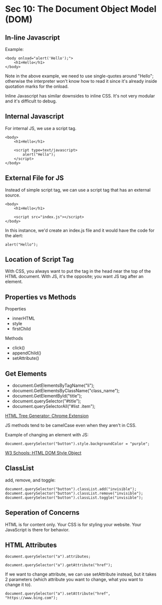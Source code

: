 # Sec 10: The Document Object Model (DOM)

## In-line Javascript

Example:

```
<body onload="alert('Hello');">
    <h1>Hello</h1>
</body>
```

Note in the above example, we need to use single-quotes around "Hello"; otherwise the interpreter won't know how to read it since it's already inside quotation marks for the onload. 

Inline Javascript has similar downsides to inline CSS. It's not very modular and it's difficult to debug. 

## Internal Javascript

For internal JS, we use a script tag. 

```
<body>
    <h1>Hello</h1>

    <script type=text/javascript>
        alert("Hello");    
    </script>
</body>
```

## External File for JS

Instead of simple script tag, we can use a script tag that has an external source. 

```
<body>
    <h1>Hello</h1>

    <script src="index.js"></script>
</body>
```

In this instance, we'd create an index.js file and it would have the code for the alert:

```
alert("Hello");
```

## Location of Script Tag

With CSS, you always want to put the tag in the head near the top of the HTML document. With JS, it's the opposite; you want JS tag after an element. 

## Properties vs Methods

Properties

* innerHTML
* style
* firstChild

Methods

* click()
* appendChild()
* setAttribute()

## Get Elements

* document.GetElementsByTagName("li");
* document.GetElementsByClassName("class_name");
* document.GetElementById("title");
* document.querySelector("#title");
* document.querySelectorAll("#list .item");

[HTML Tree Generator: Chrome Extension](https://chrome.google.com/webstore/detail/html-tree-generator/dlbbmhhaadfnbbdnjalilhdakfmiffeg?hl=en-US)

JS methods tend to be camelCase even when they aren't in CSS. 

Example of changing an element with JS:

```
document.querySelector("button").style.backgroundColor = "purple";
```

[W3 Schools: HTML DOM Style Object](https://www.w3schools.com/jsref/dom_obj_style.asp)

## ClassList

add, remove, and toggle:

```
document.querySelector("button").classList.add("invisible");
document.querySelector("button").classList.remove("invisible");
document.querySelector("button").classList.toggle("invisible");
```

## Seperation of Concerns

HTML is for content only. Your CSS is for styling your website. Your JavaScript is there for behavior. 

## HTML Attributes


```
document.querySelector("a").attributes;
```

```
document.querySelector("a").getAttribute("href");
```

If we want to change attribute, we can use setAttribute instead, but it takes 2 parameters (which attribute you want to change, what you want to change it to). 

```
document.querySelector("a").setAttribute("href", "https://www.bing.com");
```
